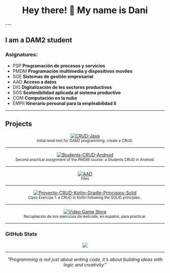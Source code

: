 <h1 align="center">Hey there! 👋 My name is Dani</h1>
---

I am a DAM2 student
---

### Asignatures:

- PSP **Programación de procesos y servicios**
- PMDM **Programación multimedia y dispositivos moviles**
- SGE **Sistemas de gestión empresarial**
- AAD **Acceso a datos**
- DIG **Digitalización de les sectores productivos**
- SOS **Sostenibilidad aplicada al sistema productivo**
- COM **Computación en la nube**
- EMPII **Itinerario personal para la empleabilidad II**

---

## Projects  

<p align="center">
  <!-- CRUD-Java -->
  <a href="https://github.com/danilop418/CRUD-Java.git">
    <img src="https://img.shields.io/badge/ Virtual Cat App-Android%20|%20Jetpack%20Compose-blue?style=for-the-badge" alt="CRUD-Java">
  </a><br>
  <sub>Initial level test for DAM2 programming: create a CRUD.</sub>
</p>

---

<p align="center">
  <!--Students-CRUD-Android -->
  <a href="https://github.com/danilop418/Students-CRUD-Android.git">
    <img src="https://img.shields.io/badge/🏃‍♂️ Simple Runner APK-Android%20|%20Workout%20Tracker-green?style=for-the-badge" alt="Students-CRUD-Android">
  </a><br>
  <sub>Second practical assignment of the PMDM course: a Students CRUD in Android.</sub>
</p>

---

<p align="center">
  <!--AAD-->
  <a href="https://github.com/daniellopgon/PokeIA">
    <img src="https://github.com/danilop418/AAD.git" alt="AAD">
  </a><br>
  <sub>Files</sub>
</p>

---

<p align="center">
  <!--Proyecto-CRUD-Kotlin-Gradle-Principios-Solid-->
  <a href="https://github.com/danilop418/Proyecto-CRUD-Kotlin-Gradle-Principios-Solid.git">
    <img src="https://img.shields.io/badge/ DAM--API-Java%20|%20Spring%20Boot%20&%20MyBatis-red?style=for-the-badge" alt="Proyecto-CRUD-Kotlin-Gradle-Principios-Solid">
  </a><br>
  <sub>Class Exercise 1: a CRUD in Kotlin following the SOLID principles..</sub>
</p>

---

<p align="center">
  <!--Leetcode_ejercicios-->
  <a href="https://github.com/danilop418/Leetcode_ejercicios.git">
    <img src="https://img.shields.io/badge/ Video Game Store-Java%20|%20JDBC%20&%20OOP-purple?style=for-the-badge" alt="Video Game Store">
  </a><br>
  <sub>Recopilación de mis ejercicios de leetcode, en español, para practicar.</sub>
</p>

---


### GitHub Stats

<p align="center">
  <img src="https://github-readme-stats.vercel.app/api/top-langs/?username=danilop418&layout=compact&theme=dracula&cache_bust=20250720" />
</p>

---

<p align="center">
  <i>"Programming is not just about writing code, it's about building ideas with logic and creativity."</i>
</p>
